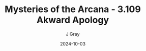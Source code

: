 ---
title: 'Mysteries of the Arcana - 3.109 Akward Apology'
alt: 'Mysteries of the Arcana'
date: '2024-10-03'
author: 'J Gray'
artist: 'Gennifer'
---